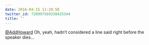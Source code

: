 ```yaml
---
date: 2016-04-15 11:29:50
twitter_id: 720997569338425344
title: ''
---
```


<!-- Tweet at https://twitter.com/statuses/720995680722923520 is either deleted or protected. -->

[@AddHoward](https://twitter.com/AddHoward) Oh, yeah, hadn’t considered a line said right before the speaker dies…
